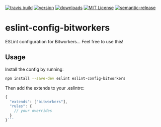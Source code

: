 [![travis build](https://img.shields.io/travis/bitworkers-official/eslint-config-bitworkers.svg?style=flat-square)](https://travis-ci.org/bitworkers-official/eslint-config-bitworkers)
[![version](https://img.shields.io/npm/v/eslint-config-bitworkers.svg?style=flat-square)](http://npm.im/eslint-config-bitworkers)
[![downloads](https://img.shields.io/npm/dm/eslint-config-bitworkers.svg?style=flat-square)](http://npm-stat.com/charts.html?package=eslint-config-bitworkers)
[![MIT License](https://img.shields.io/npm/l/eslint-config-bitworkers.svg?style=flat-square)](http://opensource.org/licenses/MIT)
[![semantic-release](https://img.shields.io/badge/%20%20%F0%9F%93%A6%F0%9F%9A%80-semantic--release-e10079.svg?style=flat-square)](https://github.com/semantic-release/semantic-release)

# eslint-config-bitworkers

ESLint configuration for Bitworkers... Feel free to use this!

## Usage

Install the config by running:

```sh
npm install --save-dev eslint eslint-config-bitworkers
```

Then add the extends to your .eslintrc:
```js
{
  "extends": ["bitworkers"],
  "rules": {
    // your overrides
  }
}```
